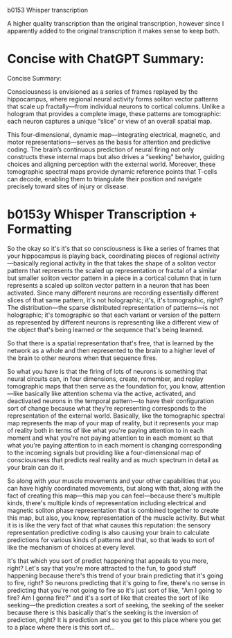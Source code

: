 b0153 Whisper transcription 

A higher quality transcription than the original transcription, however since I apparently added to the original transcription it makes sense to keep both.

# Concise with ChatGPT Summary:

Concise Summary:

Consciousness is envisioned as a series of frames replayed by the hippocampus, where regional neural activity forms soliton vector patterns that scale up fractally—from individual neurons to cortical columns. Unlike a hologram that provides a complete image, these patterns are tomographic: each neuron captures a unique “slice” or view of an overall spatial map.

This four-dimensional, dynamic map—integrating electrical, magnetic, and motor representations—serves as the basis for attention and predictive coding. The brain’s continuous prediction of neural firing not only constructs these internal maps but also drives a “seeking” behavior, guiding choices and aligning perception with the external world. Moreover, these tomographic spectral maps provide dynamic reference points that T-cells can decode, enabling them to triangulate their position and navigate precisely toward sites of injury or disease.

# b0153y Whisper Transcription + Formatting

So the okay so it's it's that so consciousness is like a series of frames that your hippocampus is playing back, coordinating pieces of regional activity—basically regional activity in the that takes the shape of a soliton vector pattern that represents the scaled up representation or fractal of a similar but smaller soliton vector pattern in a piece in a cortical column that in turn represents a scaled up soliton vector pattern in a neuron that has been activated. Since many different neurons are recording essentially different slices of that same pattern, it's not holographic; it's, it's tomographic, right? The distribution—the sparse distributed representation of patterns—is not holographic; it's tomographic so that each variant or version of the pattern as represented by different neurons is representing like a different view of the object that's being learned or the sequence that's being learned.

So that there is a spatial representation that's free, that is learned by the network as a whole and then represented to the brain to a higher level of the brain to other neurons when that sequence fires.

So what you have is that the firing of lots of neurons is something that neural circuits can, in four dimensions, create, remember, and replay tomographic maps that then serve as the foundation for, you know, attention—like basically like attention schema via the active, activated, and deactivated neurons in the temporal pattern—to have their configuration sort of change because what they're representing corresponds to the representation of the external world. Basically, like the tomographic spectral map represents the map of your map of reality, but it represents your map of reality both in terms of like what you're paying attention to in each moment and what you're not paying attention to in each moment so that what you're paying attention to in each moment is changing corresponding to the incoming signals but providing like a four-dimensional map of consciousness that predicts real reality and as much spectrum in detail as your brain can do it.

So along with your muscle movements and your other capabilities that you can have highly coordinated movements, but along with that, along with the fact of creating this map—this map you can feel—because there's multiple kinds, there's multiple kinds of representation including electrical and magnetic soliton phase representation that is combined together to create this map, but also, you know, representation of the muscle activity. But what it is is like the very fact of that what causes this reputation: the sensory representation predictive coding is also causing your brain to calculate predictions for various kinds of patterns and that, so that leads to sort of like the mechanism of choices at every level.

It's that which you sort of predict happening that appeals to you more, right? Let's say that you're more attracted to the fun, to good stuff happening because there's this trend of your brain predicting that it's going to fire, right? So neurons predicting that it's going to fire, there's no sense in predicting that you're not going to fire so it's just sort of like, "Am I going to fire? Am I gonna fire?" and it's a sort of like that creates the sort of like seeking—the prediction creates a sort of seeking, the seeking of the seeker because there is this basically that's the seeking is the inversion of prediction, right? It is prediction and so you get to this place where you get to a place where there is this sort of...

